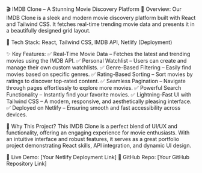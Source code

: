🎬 IMDB Clone – A Stunning Movie Discovery Platform
🚀 Overview:
Our IMDB Clone is a sleek and modern movie discovery platform built with React and Tailwind CSS. It fetches real-time trending movie data and presents it in a beautifully designed grid layout.

🔹 Tech Stack: React, Tailwind CSS, IMDB API, Netlify (Deployment)

✨ Key Features:
✅ Real-Time Movie Data – Fetches the latest and trending movies using the IMDB API.
✅ Personal Watchlist – Users can create and manage their own custom watchlists.
✅ Genre-Based Filtering – Easily find movies based on specific genres.
✅ Rating-Based Sorting – Sort movies by ratings to discover top-rated content.
✅ Seamless Pagination – Navigate through pages effortlessly to explore more movies.
✅ Powerful Search Functionality – Instantly find your favorite movies.
✅ Lightning-Fast UI with Tailwind CSS – A modern, responsive, and aesthetically pleasing interface.
✅ Deployed on Netlify – Ensuring smooth and fast accessibility across devices.

🌟 Why This Project?
This IMDB Clone is a perfect blend of UI/UX and functionality, offering an engaging experience for movie enthusiasts. With an intuitive interface and robust features, it serves as a great portfolio project demonstrating React skills, API integration, and dynamic UI design.

🔗 Live Demo: [Your Netlify Deployment Link]
📂 GitHub Repo: [Your GitHub Repository Link]
